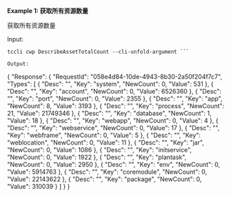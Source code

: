 **Example 1: 获取所有资源数量**

获取所有资源数量

Input: 

```
tccli cwp DescribeAssetTotalCount --cli-unfold-argument ```

Output: 
```
{
    "Response": {
        "RequestId": "058e4d84-10de-4943-8b30-2a50f204f7c7",
        "Types": [
            {
                "Desc": "",
                "Key": "system",
                "NewCount": 0,
                "Value": 531
            },
            {
                "Desc": "",
                "Key": "account",
                "NewCount": 0,
                "Value": 6526360
            },
            {
                "Desc": "",
                "Key": "port",
                "NewCount": 0,
                "Value": 2355
            },
            {
                "Desc": "",
                "Key": "app",
                "NewCount": 8,
                "Value": 3193
            },
            {
                "Desc": "",
                "Key": "process",
                "NewCount": 21,
                "Value": 21749346
            },
            {
                "Desc": "",
                "Key": "database",
                "NewCount": 1,
                "Value": 18
            },
            {
                "Desc": "",
                "Key": "webapp",
                "NewCount": 0,
                "Value": 4
            },
            {
                "Desc": "",
                "Key": "webservice",
                "NewCount": 0,
                "Value": 17
            },
            {
                "Desc": "",
                "Key": "webframe",
                "NewCount": 0,
                "Value": 5
            },
            {
                "Desc": "",
                "Key": "weblocation",
                "NewCount": 0,
                "Value": 11
            },
            {
                "Desc": "",
                "Key": "jar",
                "NewCount": 0,
                "Value": 1086
            },
            {
                "Desc": "",
                "Key": "initservice",
                "NewCount": 0,
                "Value": 1922
            },
            {
                "Desc": "",
                "Key": "plantask",
                "NewCount": 0,
                "Value": 2950
            },
            {
                "Desc": "",
                "Key": "env",
                "NewCount": 0,
                "Value": 5914763
            },
            {
                "Desc": "",
                "Key": "coremodule",
                "NewCount": 0,
                "Value": 22143622
            },
            {
                "Desc": "",
                "Key": "package",
                "NewCount": 0,
                "Value": 310039
            }
        ]
    }
}
```

